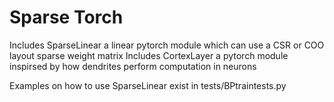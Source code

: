 # Sparse Torch

Includes SparseLinear a linear pytorch module which can use a CSR or COO layout sparse weight matrix
Includes CortexLayer a pytorch module inspirsed by how dendrites perform computation in neurons

Examples on how to use SparseLinear exist in tests/BPtraintests.py